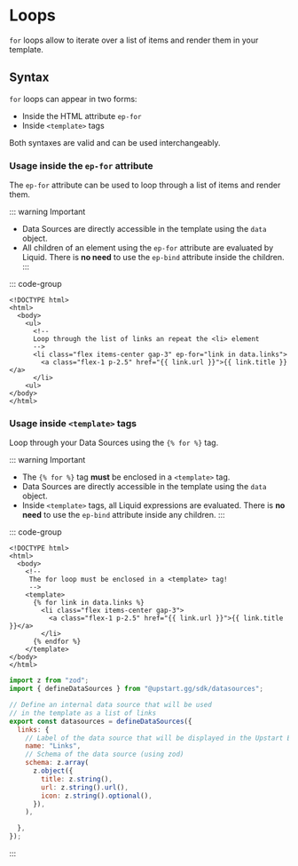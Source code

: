 # Loops

`for` loops allow to iterate over a list of items and render them in your template.

## Syntax

`for` loops can appear in two forms:

- Inside the HTML attribute `ep-for`
- Inside `<template>` tags

Both syntaxes are valid and can be used interchangeably.

### Usage inside the `ep-for` attribute

The `ep-for` attribute can be used to loop through a list of items and render them.

::: warning Important

- Data Sources are directly accessible in the template using the `data` object.
- All children of an element using the `ep-for` attribute are evaluated by Liquid. There is **no need** to use the `ep-bind` attribute inside the children.
  :::

::: code-group

```liquid [index.html]
<!DOCTYPE html>
<html>
  <body>
    <ul>
      <!--
      Loop through the list of links an repeat the <li> element
      -->
      <li class="flex items-center gap-3" ep-for="link in data.links">
        <a class="flex-1 p-2.5" href="{{ link.url }}">{{ link.title }}</a>
      </li>
    <ul>
</body>
</html>
```

### Usage inside `<template>` tags

Loop through your Data Sources using the `{% for %}` tag.

::: warning Important

- The `{% for %}` tag **must** be enclosed in a `<template>` tag.
- Data Sources are directly accessible in the template using the `data` object.
- Inside `<template>` tags, all Liquid expressions are evaluated. There is **no need** to use the `ep-bind` attribute inside any children.
  :::

::: code-group

```liquid [index.html]
<!DOCTYPE html>
<html>
  <body>
    <!--
     The for loop must be enclosed in a <template> tag!
     -->
    <template>
      {% for link in data.links %}
        <li class="flex items-center gap-3">
          <a class="flex-1 p-2.5" href="{{ link.url }}">{{ link.title }}</a>
        </li>
      {% endfor %}
    </template>
</body>
</html>
```

```javascript [enpage.config.js]
import z from "zod";
import { defineDataSources } from "@upstart.gg/sdk/datasources";

// Define an internal data source that will be used
// in the template as a list of links
export const datasources = defineDataSources({
  links: {
    // Label of the data source that will be displayed in the Upstart Editor
    name: "Links",
    // Schema of the data source (using zod)
    schema: z.array(
      z.object({
        title: z.string(),
        url: z.string().url(),
        icon: z.string().optional(),
      }),
    ),

  },
});
```

:::
